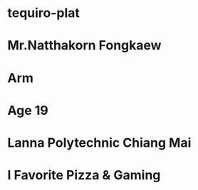 # tequiro-plat

# Mr.Natthakorn Fongkaew
# Arm
# Age 19
# Lanna Polytechnic Chiang Mai
# I Favorite Pizza & Gaming